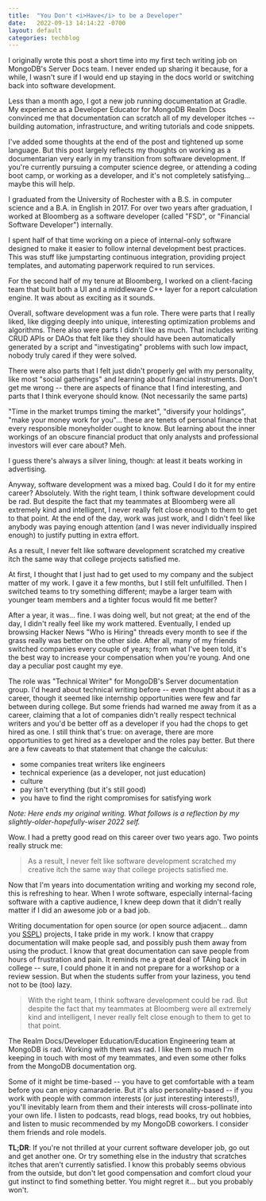```yaml
---
title:  "You Don't <i>Have</i> to be a Developer"
date:   2022-09-13 14:14:22 -0700
layout: default
categories: techblog
---
```


I originally wrote this post a short time into my first tech
writing job on MongoDB's Server Docs team. I never ended up
sharing it because, for a while, I wasn't sure if I would end
up staying in the docs world or switching back into software
development.

Less than a month ago, I got a new job running documentation
at Gradle. My experience as a Developer Educator for MongoDB
Realm Docs convinced me that documentation can scratch all
of my developer itches -- building automation, infrastructure,
and writing tutorials and code snippets.

I've added some thoughts at the end of the post and tightened
up some language. But this post largely reflects my thoughts
on working as a documentarian very early in my transition from
software development. If you're currently pursuing a computer
science degree, or attending a coding boot camp, or working as
a developer, and it's not completely satisfying... maybe this
will help.

<!-- readmore -->

I graduated from the University of Rochester with a B.S. in computer
science and a B.A. in English in 2017. For over two years after
graduation, I worked at Bloomberg as a software developer
(called "FSD", or "Financial Software Developer") internally.

I spent half of that time working on a piece of
internal-only software designed to make it easier to follow internal
development best practices. This was stuff like jumpstarting continuous integration, providing project templates, and automating paperwork required to run services.

For the second half of my tenure at Bloomberg, I worked on a
client-facing team that built both a UI and a middleware C++ layer for a
report calculation engine. It was about as exciting as it sounds.

Overall, software development was a fun role. There were parts that I
really liked, like digging deeply into unique, interesting optimization
problems and algorithms. There also were parts I didn't like as much.
That includes writing CRUD APIs or DAOs that felt like they should
have been automatically generated by a script and "investigating"
problems with such low impact, nobody truly cared if they were solved.

There were also parts that I felt just didn't properly gel with my
personality, like most "social gatherings" and learning about
financial instruments. Don't get me wrong -- there are
aspects of finance that I find interesting, and parts that I think
everyone should know. (Not necessarily the same parts)

"Time in the market trumps timing the market",
"diversify your holdings", "make your money work for you"... these are
tenets of personal finance that every responsible moneyholder ought to know. But learning about the inner workings of an obscure financial product that
only analysts and professional investors will ever care about? Meh.

I guess there's always a silver lining, though: at least it beats working in advertising.

Anyway, software development was a mixed bag. Could I do it for my
entire career? Absolutely. With the right team, I think software
development could be rad. But despite the fact that my teammates at
Bloomberg were all extremely kind and intelligent, I never really felt
close enough to them to get to that point. At the end of the day, work
was just work, and I didn't feel like anybody was paying enough
attention (and I was never individually inspired enough) to justify
putting in extra effort.

As a result, I never felt like software development scratched my
creative itch the same way that college projects satisfied me.

At first, I thought that I just had to get used to my company and the
subject matter of my work. I gave it a few months, but I still felt
unfulfilled. Then I switched teams to try something different; maybe a
larger team with younger team members and a tighter focus would fit me
better?

After a year, it was... fine. I was doing well, but not great;
at the end of the day, I didn't really feel like my work mattered.
Eventually, I ended up browsing Hacker News "Who is Hiring" threads
every month to see if the grass really was better on the other side.
After all, many of my friends switched companies every couple of years;
from what I've been told, it's the best way to increase your
compensation when you're young. And one day a peculiar post caught my
eye.

The role was "Technical Writer" for MongoDB's Server documentation
group. I'd heard about technical writing before -- even thought about
it as a career, though it seemed like internship opportunities were few
and far between during college. But some friends had warned me away from
it as a career, claiming that a lot of companies didn't really respect
technical writers and you'd be better off as a developer if you had the
chops to get hired as one. I still think that's true: on average, there
are more opportunities to get hired as a developer and the roles pay
better. But there are a few caveats to that statement that
change the calculus:

- some companies treat writers like engineers
- technical experience (as a developer, not just education)
- culture
- pay isn't everything (but it's still good)
- you have to find the right compromises for satisfying work

*Note: Here ends my original writing. What follows is a reflection by
my slightly-older-hopefully-wiser 2022 self.*

Wow. I had a pretty good read on this career over two years ago.
Two points really struck me:

> As a result, I never felt like software development scratched my
creative itch the same way that college projects satisfied me.

Now that I'm years into documentation writing and working my second
role, this is refreshing to hear. When I wrote software, especially
internal-facing software with a captive audience, I knew deep down that
it didn't really matter if I did an awesome job or a bad job.

Writing documentation for open source (or open source adjacent...
damn you [SSPL](https://en.wikipedia.org/wiki/Server_Side_Public_License))
projects, I take pride in my work. I know that crappy documentation
will make people sad, and possibly push them away from using the
product. I know that great documentation can save people from hours
of frustration and pain. It reminds me a great deal of TAing back in
college -- sure, I could phone it in and not prepare for a workshop
or a review session. But when the students suffer from your laziness,
you tend not to be (too) lazy.

> With the right team, I think software
development could be rad. But despite the fact that my teammates at
Bloomberg were all extremely kind and intelligent, I never really felt
close enough to them to get to that point.

The Realm Docs/Developer Education/Education Engineering team at
MongoDB is rad. Working with them was rad. I like them so much I'm keeping
in touch with most of my teammates, and even some other folks from the
MongoDB documentation org.

Some of it might be time-based -- you have to get comfortable with a team
before you can enjoy camaraderie. But it's also personality-based -- if
you work with people with common interests (or just interesting interests!),
you'll inevitably learn from them and their interests will cross-pollinate
into your own life. I listen to podcasts, read blogs, read books, try out
hobbies, and listen to music recommended by my MongoDB coworkers. I consider
them friends and role models.

**TL;DR**: If you're not thrilled at your current software developer job,
go out and get another one. Or try something else in the industry that
scratches itches that aren't currently satisfied. I know this probably
seems obvious from the outside, but don't let good compensation and comfort
cloud your gut instinct to find something better. You might regret it...
but you probably won't.
